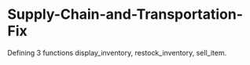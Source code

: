 # Supply-Chain-and-Transportation-Fix
Defining 3 functions display_inventory, restock_inventory, sell_item.
